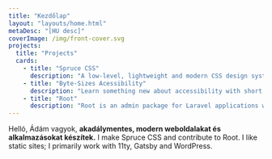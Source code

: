 ```yaml
---
title: "Kezdőlap"
layout: "layouts/home.html"
metaDesc: "[HU desc]"
coverImage: /img/front-cover.svg
projects:
  title: "Projects"
  cards:
    - title: "Spruce CSS"
      description: "A low-level, lightweight and modern CSS design system, authoring tool built on Sass."
    - title: "Byte-Sizes Acessibility"
      description: "Learn something new about accessibility with short and solid articles (less than 150 words)."
    - title: "Root"
      description: "Root is an admin package for Laravel applications with extension support."
---
```


Helló, Ádám vagyok, **akadálymentes, modern weboldalakat és alkalmazásokat készítek.** I make Spruce CSS and contribute to Root. I like static sites; I primarily work with 11ty, Gatsby and WordPress.
